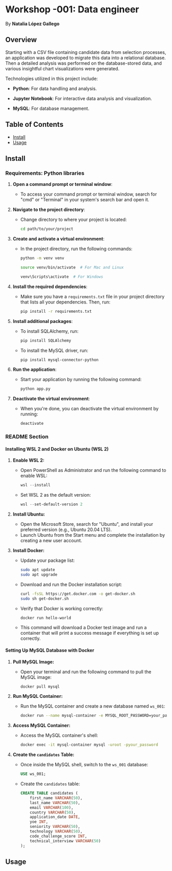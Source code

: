 # Workshop -001: Data engineer
By **Natalia López Gallego**


## Overview

Starting with a CSV file containing candidate data from selection processes, an application was developed to migrate this data into a relational database. Then a detailed analysis was performed on the database-stored data, and various insightful chart visualizations were generated.

Technologies utilized in this project include:

-   **Python**: For data handling and analysis.
    
-   **Jupyter Notebook**: For interactive data analysis and visualization.
    
-   **MySQL**: For database management.

## Table of Contents

 - [Install](https://github.com/ntlg72/etl-ws-1?tab=readme-ov-file#install)
 - [Usage](https://github.com/ntlg72/etl-ws-1?tab=readme-ov-file#usage)

## Install


### Requirements: Python libraries

1. **Open a command prompt or terminal window**:
   - To access your command prompt or terminal window, search for "cmd" or "Terminal" in your system's search bar and open it.

2. **Navigate to the project directory**:
   - Change directory to where your project is located:
     ```bash
     cd path/to/your/project
     ```

3. **Create and activate a virtual environment**:
   - In the project directory, run the following commands:
     ```bash
     python -m venv venv
     ```
     ```bash
     source venv/bin/activate  # For Mac and Linux
     ```
     ```bash
     venv\Scripts\activate  # For Windows
     ```

4. **Install the required dependencies**:
   - Make sure you have a `requirements.txt` file in your project directory that lists all your dependencies. Then, run:
     ```bash
     pip install -r requirements.txt
     ```

5. **Install additional packages**:
   - To install SQLAlchemy, run:
     ```bash
     pip install SQLAlchemy
     ```
   - To install the MySQL driver, run:
     ```bash
     pip install mysql-connector-python
     ```

6. **Run the application**:
   - Start your application by running the following command:
     ```bash
     python app.py
     ```

7. **Deactivate the virtual environment**:
   - When you're done, you can deactivate the virtual environment by running:
     ```bash
     deactivate
     ```


### README Section

#### Installing WSL 2 and Docker on Ubuntu (WSL 2)

1. **Enable WSL 2:**
   - Open PowerShell as Administrator and run the following command to enable WSL:
     ```powershell
     wsl --install
     ```
   - Set WSL 2 as the default version:
     ```powershell
     wsl --set-default-version 2
     ```

2. **Install Ubuntu:**
   - Open the Microsoft Store, search for "Ubuntu", and install your preferred version (e.g., Ubuntu 20.04 LTS).
   - Launch Ubuntu from the Start menu and complete the installation by creating a new user account.

3. **Install Docker:**
   - Update your package list:
     ```bash
     sudo apt update
     sudo apt upgrade
     ```
   - Download and run the Docker installation script:
     ```bash
     curl -fsSL https://get.docker.com -o get-docker.sh
     sudo sh get-docker.sh
     ```
   - Verify that Docker is working correctly:
     ```bash
     docker run hello-world
     ```
   - This command will download a Docker test image and run a container that will print a success message if everything is set up correctly.

#### Setting Up MySQL Database with Docker

1. **Pull MySQL Image:**
   - Open your terminal and run the following command to pull the MySQL image:
     ```bash
     docker pull mysql
     ```

2. **Run MySQL Container:**
   - Run the MySQL container and create a new database named `ws_001`:
     ```bash
     docker run --name mysql-container -e MYSQL_ROOT_PASSWORD=your_password -e MYSQL_DATABASE=ws_001 -p 3306:3306 -d mysql
     ```

3. **Access MySQL Container:**
   - Access the MySQL container's shell:
     ```bash
     docker exec -it mysql-container mysql -uroot -pyour_password
     ```

4. **Create the `candidates` Table:**
   - Once inside the MySQL shell, switch to the `ws_001` database:
     ```sql
     USE ws_001;
     ```
   - Create the `candidates` table:
     ```sql
     CREATE TABLE candidates (
         first_name VARCHAR(50),
         last_name VARCHAR(50),
         email VARCHAR(100),
         country VARCHAR(50),
         application_date DATE,
         yoe INT,
         seniority VARCHAR(50),
         technology VARCHAR(50),
         code_challenge_score INT,
         technical_interview VARCHAR(50)
     );
     ```

## Usage
